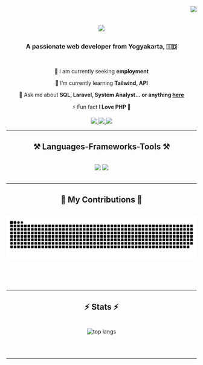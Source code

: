 <img align="right" src="https://visitor-badge.laobi.icu/badge?page_id=hafizhhall.hafizhhall" />

<h1 align="center">
    <img src="https://readme-typing-svg.herokuapp.com/?font=Righteous&size=35&center=true&vCenter=true&width=500&height=70&duration=4000&lines=Hi+There!+👋;+I'm+Hafizh+Athallah!;" />
</h1>

<h3 align="center">A passionate web developer from Yogyakarta, 🇮🇩</h3>

<br/>

<div align="center">
 
 🔎 I am currently seeking **employment**
 
 🌱 I’m currently learning **Tailwind, API**

💬 Ask me about **SQL, Laravel, System Analyst... or anything [here](http://t.me/hafizhhall)**

⚡ Fun fact **I Love PHP 💙**

 </div>
 
<div align="center"> 
  <a href="mailto:athallah101hafizh@gmail.com">
    <img src="https://img.shields.io/badge/Gmail-333333?style=for-the-badge&logo=gmail&logoColor=red" />
  </a>
  <a href="https://www.linkedin.com/in/hafizh-athallah-0636b91b9" target="_blank">
    <img src="https://img.shields.io/badge/LinkedIn-0077B5?style=for-the-badge&logo=linkedin&logoColor=white" target="_blank" />
  </a>
  <a href="https://wkta.my.id" target="_blank">
     <img src="https://img.shields.io/badge/Portfolio-FF5722?style=for-the-badge&logo=todoist&logoColor=white" target="_blank" /> <!-- sqlite, safari, google-chrome are other good icon options -->
  </a>
</div>

 <hr/>
 
<h2 align="center">⚒️ Languages-Frameworks-Tools ⚒️</h2>
<br/>
<div align="center">
    <img src="https://skillicons.dev/icons?i=laravel,bootstrap,html,css,vscode,github,figma,git,mysql" />
    <img src="https://skillicons.dev/icons?i=tailwind,javascript,java,phpstorm,windows" /><br>
</div>

<br/>
<hr/>

<div align="center">
  <h2>🐍 My Contributions 🐍</h2>
  <br>
  <img alt="snake eating my contributions" src="https://raw.githubusercontent.com/hafizhhall/hafizhhall/output/github-contribution-grid-snake.svg" />
  
  <br/><br/><br/>
</div>

<hr/>

<h2 align="center">⚡ Stats ⚡</h2>
<br>
<div align=center>
  <img width=325 align="center" src="https://github-readme-stats-hafizhhalls-projects.vercel.app/api/top-langs/?username=hafizhhall&hide=HTML&langs_count=8&layout=compact&theme=react&border_radius=10&size_weight=0.5&count_weight=0.5&exclude_repo=github-readme-stats" alt="top langs" />
</div>

<br/><br/>

<hr/>

<br/>

<div align="center">
<!-- <a href='https://ko-fi.com/V7V4RAK9C' target='_blank'><img height='64' style='border:0px;height:10px;' src='https://storage.ko-fi.com/cdn/kofi1.png?v=3' border='0' alt='Buy Me a Coffee at ko-fi.com' /></a> -->
</div>
